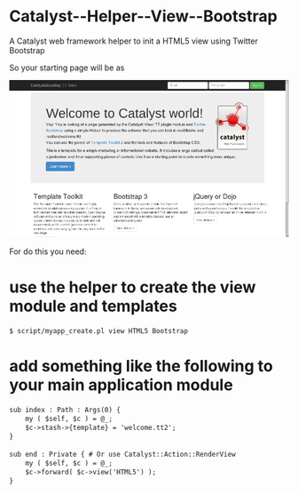 Catalyst--Helper--View--Bootstrap
=================================

A Catalyst web framework helper to init a HTML5 view using Twitter Bootstrap

So your starting page will be as

![Shapshot](snapshot.png "Home page snapshot")

For do this you need:

# use the helper to create the view module and templates

    $ script/myapp_create.pl view HTML5 Bootstrap

# add something like the following to your main application module

    sub index : Path : Args(0) {
        my ( $self, $c ) = @_;
        $c->stash->{template} = 'welcome.tt2';
    }

    sub end : Private { # Or use Catalyst::Action::RenderView
        my ( $self, $c ) = @_;
        $c->forward( $c->view('HTML5') );
    }

